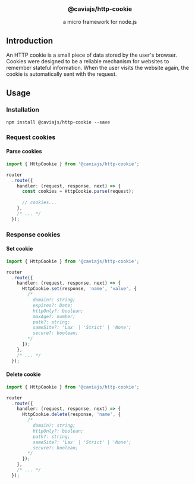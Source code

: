 <div align="center">
<h3>@caviajs/http-cookie</h3>
<p>a micro framework for node.js</p>
</div>

## Introduction

An HTTP cookie is a small piece of data stored by the user's browser. Cookies were designed to be a reliable mechanism
for websites to remember stateful information. When the user visits the website again, the cookie is automatically sent
with the request.

## Usage

### Installation

```shell
npm install @caviajs/http-cookie --save
```

### Request cookies

#### Parse cookies

```typescript
import { HttpCookie } from '@caviajs/http-cookie';

router
  .route({
    handler: (request, response, next) => {
      const cookies = HttpCookie.parse(request);
      
      // cookies...
    },
    /* ... */
  });
```

### Response cookies

#### Set cookie

```typescript
import { HttpCookie } from '@caviajs/http-cookie';

router
  .route({
    handler: (request, response, next) => {
      HttpCookie.set(response, 'name', 'value', {
        /* 
          domain?: string;
          expires?: Date;
          httpOnly?: boolean;
          maxAge?: number;
          path?: string;
          sameSite?: 'Lax' | 'Strict' | 'None';
          secure?: boolean; 
        */
      });
    },
    /* ... */
  });
```

#### Delete cookie

```typescript
import { HttpCookie } from '@caviajs/http-cookie';

router
  .route({
    handler: (request, response, next) => {
      HttpCookie.delete(response, 'name', {
        /* 
          domain?: string;
          httpOnly?: boolean;
          path?: string;
          sameSite?: 'Lax' | 'Strict' | 'None';
          secure?: boolean; 
        */
      });
    },
    /* ... */
  });
```
